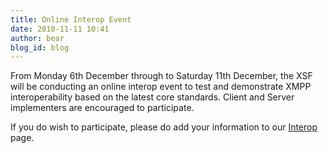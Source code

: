```yaml
---
title: Online Interop Event
date: 2010-11-11 10:41
author: bear
blog_id: blog
---
```


From Monday 6th December through to Saturday 11th December, the XSF will be conducting an online interop event to test and demonstrate XMPP interoperability based on the latest core standards. Client and Server implementers are encouraged to participate.

If you do wish to participate, please do add your information to our [Interop](http://wiki.xmpp.org/web/Interop) page.
